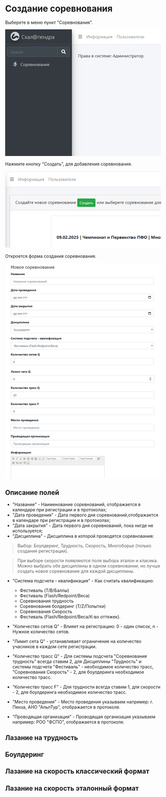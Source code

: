 # Создание соревнования

Выберете в меню пункт "Соревнования".

![Competition screen](img/comp_br.png)

Нажмите кнопку "Создать", для добавления соревнования.

![Competition screen](img/comp_br_1.png)

Откроется форма создания соревнования.

![Competition screen](img/comp_br_2.png)

## Описание полей

* "Название" - Наименование соревнований, отображается в календаре при
регистрации и в протоколах;
* "Дата проведения" - Дата первого дня соревнований,отображается в календаре при
  регистрации и в протоколах; 
* "Дата закрытия" - Дата первого дня соревнований, пока нигде не используется;
* "Дисциплина" - Дисциплина в которой проводятся соревнования:

>Выбор: Боулдеринг, Трудность, Скорость, Многоборье (только создания регистрации).

>При выборе скорости появляются поля выбора эталон и класика. Можно выбрать обе дисциплины
>в одном соревновании, но лучше создать новое соревнование для каждой дисциплины.

* "Система подсчета - квалификация" - Как считать квалификацию:
  * Фестиваль (T/B/Баллы)
  * Фестиваль (Flash/Redpoint/Веса)
  * Соревнования трудность
  * Соревнования болдеринг (T/Z/Попытки)
  * Соревнования Скорость 
  * Фестиваль (Flash/Redpoint/Веса/К-во оттяжек).

* "Количество cетов Q" - Влияет на регистрацию: 0 - один список, n - Нужное количество сетов.
* "Лимит cета Q" - устанавливает ограничение на количество учасников в каждом сете регистрации.
* "Количество трасс Q" - Для системы подсчета "Соревнования трудность" всегда ставим 2, 
для Дисциплины "Трудность" и системы подсчета "Фестиваль" - необходимое количество трасс,
"Соревнования Скорость" - 2, для боулдеринга необходимое количество трасс.
* "Количество трасс F" - Для трудности всегда ставим 1, для скорости - 2, для боулдеринга
      необходимое количество трасс.
* "Место проведения" - Место проведения указываем например: г. Пенза, АНО "АльпТур", отображается
в протоколе.
* "Проводящая организация" - Проводящая организация указываем например: РОО "ФСПО", отображается 
в протоколе. 

## Лазание на трудность

## Боулдеринг

## Лазание на скорость классический формат

## Лазание на скорость эталонный формат
